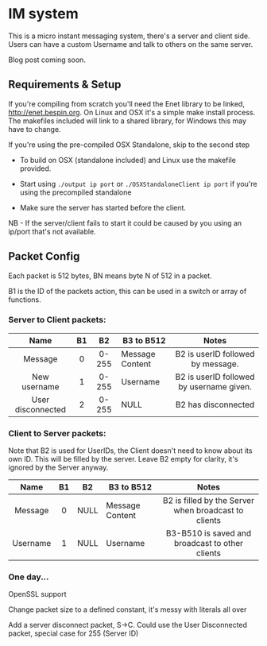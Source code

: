 # IM system
This is a micro instant messaging system, there's a server and client side. Users can have a custom Username and talk to others on the same server.

Blog post coming soon.

## Requirements & Setup
If you're compiling from scratch you'll need the Enet library to be linked, http://enet.bespin.org. On Linux and OSX it's a simple make install process. The makefiles included will link to a shared library, for Windows this may have to change.

If you're using the pre-compiled OSX Standalone, skip to the second step

* To build on OSX (standalone included) and Linux use the makefile provided.

* Start using `./output ip port` or `./OSXStandaloneClient ip port` if you're using the precompiled standalone

* Make sure the server has started before the client. 

NB - If the server/client fails to start it could be caused by you using an ip/port that's not available.


## Packet Config
Each packet is 512 bytes, BN means byte N of 512 in a packet.

B1 is the ID of the packets action, this can be used in a switch or array of functions.
### Server to Client packets:
|      Name      | B1 |   B2  | B3 to B512      |                                         Notes                                        |
|:--------------:|:--:|:-----:|-----------------|:------------------------------------------------------------------------------------:|
|     Message    |  0 | 0-255 | Message Content | B2 is userID followed by message.        |
| New username |  1 | 0-255 | Username        | B2 is userID followed by username given. |
| User disconnected |  2 | 0-255 | NULL        | B2 has disconnected |

### Client to Server packets:
Note that B2 is used for UserIDs, the Client doesn't need to know about its own ID. This will be filled by the server. Leave B2 empty for clarity, it's ignored by the Server anyway.

|   Name  | B1 |  B2  | B3 to B512      |                         Notes                        |
|:-------:|:--:|:----:|-----------------|:----------------------------------------------------:|
| Message |  0 | NULL | Message Content | B2 is filled by the Server when broadcast to clients |
| Username |  1 | NULL | Username | B3-B510 is saved and broadcast to other clients |

### One day...
OpenSSL support

Change packet size to a defined constant, it's messy with literals all over

Add a server disconnect packet, S->C. Could use the User Disconnected packet, special case for 255 (Server ID)